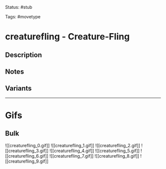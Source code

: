 Status: #stub

Tags: #movetype

# creaturefling - Creature-Fling
## Description


## Notes


## Variants


___
# Gifs
## Bulk
![[creaturefling_0.gif]]
![[creaturefling_1.gif]]
![[creaturefling_2.gif]]
![[creaturefling_3.gif]]
![[creaturefling_4.gif]]
![[creaturefling_5.gif]]
![[creaturefling_6.gif]]
![[creaturefling_7.gif]]
![[creaturefling_8.gif]]
![[creaturefling_9.gif]]